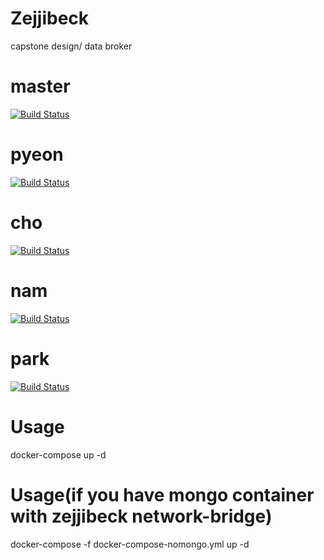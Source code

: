 # Zejjibeck
capstone design/ data broker

# master 
[![Build Status](https://travis-ci.org/peter1201/Zejjibeck.svg?branch=master)](https://travis-ci.org/peter1201/Zejjibeck)

# pyeon 
[![Build Status](https://travis-ci.org/peter1201/Zejjibeck.svg?branch=pyeon)](https://travis-ci.org/peter1201/Zejjibeck)

# cho 
[![Build Status](https://travis-ci.org/peter1201/Zejjibeck.svg?branch=cho)](https://travis-ci.org/peter1201/Zejjibeck)

# nam
[![Build Status](https://travis-ci.org/peter1201/Zejjibeck.svg?branch=nam)](https://travis-ci.org/peter1201/Zejjibeck)

# park
[![Build Status](https://travis-ci.org/peter1201/Zejjibeck.svg?branch=park)](https://travis-ci.org/peter1201/Zejjibeck)

# Usage
docker-compose up -d

# Usage(if you have mongo container with zejjibeck network-bridge)
docker-compose -f docker-compose-nomongo.yml up -d 

